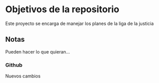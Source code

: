 # Objetivos de la repositorio

Este proyecto se encarga de manejar los planes de la liga de la justicia


## Notas
Pueden hacer lo que quieran...

### Github
Nuevos cambios
